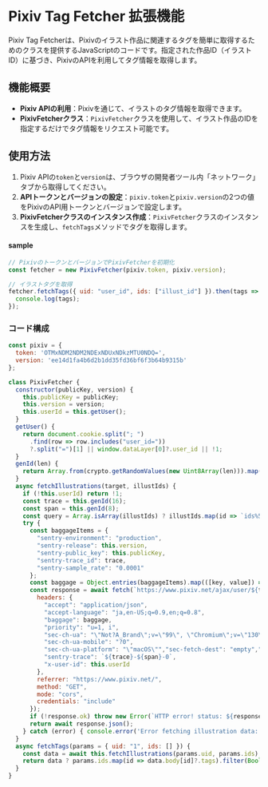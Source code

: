 # Pixiv Tag Fetcher 拡張機能

Pixiv Tag Fetcherは、Pixivのイラスト作品に関連するタグを簡単に取得するためのクラスを提供するJavaScriptのコードです。指定された作品ID（イラストID）に基づき、PixivのAPIを利用してタグ情報を取得します。

## 機能概要

- **Pixiv APIの利用**：Pixivを通じて、イラストのタグ情報を取得できます。
- **PixivFetcherクラス**：`PixivFetcher`クラスを使用して、イラスト作品のIDを指定するだけでタグ情報をリクエスト可能です。

## 使用方法
1. Pixiv APIの`token`と`version`は、ブラウザの開発者ツール内「ネットワーク」タブから取得してください。
2. **APIトークンとバージョンの設定**：`pixiv.token`と`pixiv.version`の2つの値をPixivのAPI用トークンとバージョンで設定します。
3. **PixivFetcherクラスのインスタンス作成**：`PixivFetcher`クラスのインスタンスを生成し、`fetchTags`メソッドでタグを取得します。
#### sample
```js
// PixivのトークンとバージョンでPixivFetcherを初期化
const fetcher = new PixivFetcher(pixiv.token, pixiv.version);

// イラストタグを取得
fetcher.fetchTags({ uid: "user_id", ids: ["illust_id"] }).then(tags => {
  console.log(tags);
});

```

### コード構成

```javascript
const pixiv = {
  token: 'OTMxNDM2NDM2NDExNDUxNDkzMTU0NDQ=',
  version: 'ee14d1fa4b6d2b1dd35fd36bf6f3b64b9315b'
};

class PixivFetcher {
  constructor(publicKey, version) {
    this.publicKey = publicKey;
    this.version = version;
    this.userId = this.getUser();
  }
  getUser() {
    return document.cookie.split("; ")
      .find(row => row.includes("user_id="))
      ?.split("=")[1] || window.dataLayer[0]?.user_id || !1;
  }
  genId(len) {
    return Array.from(crypto.getRandomValues(new Uint8Array(len))).map(byte => byte.toString(16).padStart(2,'0')).join('');
  }
  async fetchIllustrations(target, illustIds) {
    if (!this.userId) return !1;
    const trace = this.genId(16);
    const span = this.genId(8);
    const query = Array.isArray(illustIds) ? illustIds.map(id => `ids%5B%5D=${id}`).join('&') : `ids%5B%5D=${illustIds}`;
    try {
      const baggageItems = {
        "sentry-environment": "production",
        "sentry-release": this.version,
        "sentry-public_key": this.publicKey,
        "sentry-trace_id": trace,
        "sentry-sample_rate": "0.0001"
      };
      const baggage = Object.entries(baggageItems).map(([key, value]) => `${key}=${value}`).join(",");
      const response = await fetch(`https://www.pixiv.net/ajax/user/${target}/illusts?${query}&lang=ja&version=${this.version}`, {
        headers: {
          "accept": "application/json",
          "accept-language": "ja,en-US;q=0.9,en;q=0.8",
          "baggage": baggage,
          "priority": "u=1, i",
          "sec-ch-ua": "\"Not?A_Brand\";v=\"99\", \"Chromium\";v=\"130\"",
          "sec-ch-ua-mobile": "?0",
          "sec-ch-ua-platform": "\"macOS\"","sec-fetch-dest": "empty","sec-fetch-mode": "cors","sec-fetch-site": "same-origin",
          "sentry-trace": `${trace}-${span}-0`,
          "x-user-id": this.userId
        },
        referrer: "https://www.pixiv.net/",
        method: "GET",
        mode: "cors",
        credentials: "include"
      });
      if (!response.ok) throw new Error(`HTTP error! status: ${response.status}`);
      return await response.json();
    } catch (error) { console.error('Error fetching illustration data:', error); }
  }
  async fetchTags(params = { uid: "1", ids: [] }) {
    const data = await this.fetchIllustrations(params.uid, params.ids);
    return data ? params.ids.map(id => data.body[id]?.tags).filter(Boolean) : !1;
  }
}
```
